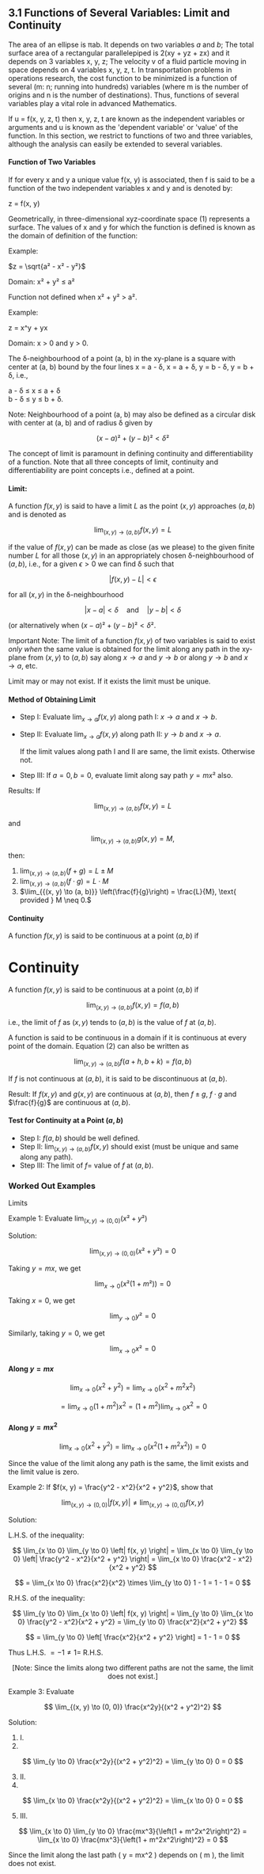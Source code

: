 
## 3.1 Functions of Several Variables: Limit and Continuity

The area of an ellipse is πab. It depends on two variables *a* and *b*; The total surface area of a rectangular parallelepiped is 2(xy + yz + zx) and it depends on 3 variables x, y, z; The velocity v of a fluid particle moving in space depends on 4 variables x, y, z, t. In transportation problems in operations research, the cost function to be minimized is a function of several (m: n; running into hundreds) variables (where m is the number of origins and n is the number of destinations). Thus, functions of several variables play a vital role in advanced Mathematics.


If u = f(x, y, z, t) then x, y, z, t are known as the independent variables or arguments and u is known as the 'dependent variable' or 'value' of the function. In this section, we restrict to functions of two and three variables, although the analysis can easily be extended to several variables.

#### Function of Two Variables

If for every x and y a unique value f(x, y) is associated, then f is said to be a function of the two independent variables x and y and is denoted by:

z = f(x, y)

Geometrically, in three-dimensional xyz-coordinate space (1) represents a surface. The values of x and y for which the function is defined is known as the domain of definition of the function:

Example:

$z = \sqrt{a² - x² - y²}$

Domain: x² + y² ≤ a²

Function not defined when x² + y² > a².

Example:

z = x^y + yx

Domain: x > 0 and y > 0.

The δ-neighbourhood of a point (a, b) in the xy-plane is a square with center at (a, b) bound by the four lines x = a - δ, x = a + δ, y = b - δ, y = b + δ, i.e.,

a - δ ≤ x ≤ a + δ  
b - δ ≤ y ≤ b + δ.      
           
Note: Neighbourhood of a point (a, b) may also be defined as a circular disk with center at (a, b) and of radius δ given by

$$
(x - a)² + (y - b)² < δ²
$$

The concept of limit is paramount in defining continuity and differentiability of a function. Note that all three concepts of limit, continuity and differentiability are point concepts i.e., defined at a point.

#### Limit:
A function $f(x, y)$ is said to have a limit $L$ as the point $(x, y)$ approaches $(a, b)$ and is denoted as

$$
\lim_{{(x, y) \to (a, b)}} f(x, y) = L
$$

if the value of $f(x, y)$ can be made as close (as we please) to the given finite number $L$ for all those $(x, y)$ in an appropriately chosen δ-neighbourhood of $(a, b)$, i.e., for a given $\epsilon > 0$ we can find δ such that

$$
|f(x, y) - L| < \epsilon
$$

for all $(x, y)$ in the δ-neighbourhood

$$
|x - a| < \delta \quad \text{and} \quad |y - b| < \delta
$$

(or alternatively when $(x - a)² + (y - b)² < \delta²$.

Important Note: The limit of a function $f(x, y)$ of two variables is said to exist *only when* the same value is obtained for the limit along any path in the xy-plane from $(x, y)$ to $(a, b)$ say along $x \to a$ and $y \to b$ or along $y \to b$ and $x \to a$, etc.

Limit may or may not exist. If it exists the limit must be unique.

#### Method of Obtaining Limit

- Step I: Evaluate $\lim_{{x \to a}} f(x, y)$ along path I: $x \to a$ and $x \to b$.
- Step II: Evaluate $\lim_{{x \to a}} f(x, y)$ along path II: $y \to b$ and $x \to a$.

  If the limit values along path I and II are same, the limit exists. Otherwise not.

- Step III: If $a = 0, b = 0$, evaluate limit along say path $y = mx²$ also.

Results: If 

$$
\lim_{{(x, y) \to (a, b)}} f(x, y) = L
$$

and

$$
\lim_{{(x, y) \to (a, b)}} g(x, y) = M,
$$

then:

1. $\lim_{{(x, y) \to (a, b)}} (f + g) = L \pm M$
2. $\lim_{{(x, y) \to (a, b)}} (f \cdot g) = L \cdot M$
3. $\lim_{{(x, y) \to (a, b)}} \left(\frac{f}{g}\right) = \frac{L}{M}, \text{ provided } M \neq 0.$

#### Continuity

A function $f(x, y)$ is said to be continuous at a point $(a, b)$ if

# Continuity

A function $f(x, y)$ is said to be continuous at a point $(a, b)$ if 

$$
\lim_{{(x, y) \to (a, b)}} f(x, y) = f(a, b)
$$

i.e., the limit of $f$ as $(x, y)$ tends to $(a, b)$ is the value of $f$ at $(a, b)$.

A function is said to be continuous in a domain if it is continuous at every point of the domain. Equation (2) can also be written as 

$$
\lim_{{(x, y) \to (a, b)}} f(a + h, b + k) = f(a, b)
$$

If $f$ is not continuous at $(a, b)$, it is said to be discontinuous at $(a, b)$.

Result: If $f(x, y)$ and $g(x, y)$ are continuous at $(a, b)$, then $f \pm g$, $f \cdot g$ and $\frac{f}{g}$ are continuous at $(a, b)$.

#### Test for Continuity at a Point $(a, b)$

- Step I: $f(a, b)$ should be well defined.
- Step II: $\lim_{{(x, y) \to (a, b)}} f(x, y)$ should exist (must be unique and same along any path).
- Step III: The limit of $f =$ value of $f$ at $(a, b)$.

### Worked Out Examples

Limits

Example 1: Evaluate $\lim_{{(x, y) \to (0, 0)}} (x² + y²)$

Solution:

$$
\lim_{{(x, y) \to (0, 0)}} (x² + y²) = 0
$$

Taking $y = mx$, we get

$$
\lim_{{x \to 0}} (x²(1 + m²)) = 0
$$

Taking $x = 0$, we get

$$
\lim_{{y \to 0}} y² = 0
$$

Similarly, taking $y = 0$, we get

$$
\lim_{{x \to 0}} x² = 0
$$
 

#### Along $y = mx$

$$
\lim_{x \to 0} \left( x^2 + y^2 \right) = \lim_{x \to 0} \left( x^2 + m^2x^2 \right) 
$$

$$
= \lim_{x \to 0} \left(1 + m^2\right) x^2 = \left(1 + m^2\right) \lim_{x \to 0} x^2 = 0
$$

#### Along $y = mx^2$

$$
\lim_{x \to 0} \left( x^2 + y^2 \right) = \lim_{x \to 0} \left( x^2 \left(1 + m^2x^2 \right) \right) = 0
$$ 

Since the value of the limit along any path is the same, the limit exists and the limit value is zero.

Example 2: If $f(x, y) = \frac{y^2 - x^2}{x^2 + y^2}$, show that

$$
\lim_{(x, y) \to (0, 0)} \left| f(x, y) \right| \neq \lim_{(x, y) \to (0, 0)} f(x, y)
$$

Solution:

L.H.S. of the inequality:

$$
\lim_{x \to 0} \lim_{y \to 0} \left| f(x, y) \right| = \lim_{x \to 0} \lim_{y \to 0} \left| \frac{y^2 - x^2}{x^2 + y^2} \right| = \lim_{x \to 0} \frac{x^2 - x^2}{x^2 + y^2}
$$

$$
= \lim_{x \to 0} \frac{x^2}{x^2} \times \lim_{y \to 0} 1 - 1 = 1 - 1 = 0
$$

R.H.S. of the inequality:

$$
\lim_{y \to 0} \lim_{x \to 0} \left| f(x, y) \right| = \lim_{y \to 0} \lim_{x \to 0} \frac{y^2 - x^2}{x^2 + y^2} = \lim_{y \to 0} \frac{x^2}{x^2 + y^2}
$$

$$
= \lim_{y \to 0} \left[ \frac{x^2}{x^2 + y^2} \right] = 1 - 1 = 0
$$

Thus L.H.S. $= -1 \neq 1 =$ R.H.S.  

$$
\text{[Note: Since the limits along two different paths are not the same, the limit does not exist.]}
$$

Example 3: Evaluate  

$$
\lim_{(x, y) \to (0, 0)} \frac{x^2y}{(x^2 + y^2)^2} 
$$

Solution:

1. I.
2. 
$$
\lim_{y \to 0} \frac{x^2y}{(x^2 + y^2)^2} = \lim_{y \to 0} 0 = 0
$$

3. II.
4.   
$$
\lim_{x \to 0} \frac{x^2y}{(x^2 + y^2)^2} = \lim_{x \to 0} 0 = 0
$$

5. III.  

$$
\lim_{x \to 0} \lim_{y \to 0} \frac{mx^3}{\left(1 + m^2x^2\right)^2} = \lim_{x \to 0} \frac{mx^3}{\left(1 + m^2x^2\right)^2} = 0
$$

Since the limit along the last path \( y = mx^2 \) depends on \( m \), the limit does not exist.

